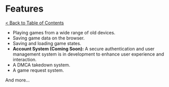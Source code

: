 # Features

[< Back to Table of Contents](/README.md)

- Playing games from a wide range of old devices.
- Saving game data on the browser.
- Saving and loading game states.
- **Account System (Coming Soon):** A secure authentication and user management system is in development to enhance user experience and interaction.
- A DMCA takedown system.
- A game request system.

And more...